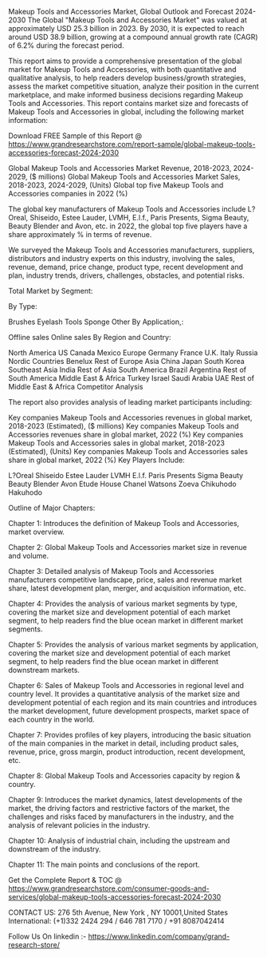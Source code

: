 Makeup Tools and Accessories Market, Global Outlook and Forecast 2024-2030
The Global "Makeup Tools and Accessories Market" was valued at approximately USD 25.3 billion in 2023. By 2030, it is expected to reach around USD 38.9 billion, growing at a compound annual growth rate (CAGR) of 6.2% during the forecast period.

This report aims to provide a comprehensive presentation of the global market for Makeup Tools and Accessories, with both quantitative and qualitative analysis, to help readers develop business/growth strategies, assess the market competitive situation, analyze their position in the current marketplace, and make informed business decisions regarding Makeup Tools and Accessories. This report contains market size and forecasts of Makeup Tools and Accessories in global, including the following market information:

Download FREE Sample of this Report @ https://www.grandresearchstore.com/report-sample/global-makeup-tools-accessories-forecast-2024-2030

Global Makeup Tools and Accessories Market Revenue, 2018-2023, 2024-2029, ($ millions)
Global Makeup Tools and Accessories Market Sales, 2018-2023, 2024-2029, (Units)
Global top five Makeup Tools and Accessories companies in 2022 (%)

The global key manufacturers of Makeup Tools and Accessories include L?Oreal, Shiseido, Estee Lauder, LVMH, E.l.f., Paris Presents, Sigma Beauty, Beauty Blender and Avon, etc. in 2022, the global top five players have a share approximately % in terms of revenue.

We surveyed the Makeup Tools and Accessories manufacturers, suppliers, distributors and industry experts on this industry, involving the sales, revenue, demand, price change, product type, recent development and plan, industry trends, drivers, challenges, obstacles, and potential risks.

Total Market by Segment:

By Type:

Brushes
Eyelash Tools
Sponge
Other
By Application,:

Offline sales
Online sales
By Region and Country:

North America
US
Canada
Mexico
Europe
Germany
France
U.K.
Italy
Russia
Nordic Countries
Benelux
Rest of Europe
Asia
China
Japan
South Korea
Southeast Asia
India
Rest of Asia
South America
Brazil
Argentina
Rest of South America
Middle East & Africa
Turkey
Israel
Saudi Arabia
UAE
Rest of Middle East & Africa
Competitor Analysis

The report also provides analysis of leading market participants including:

Key companies Makeup Tools and Accessories revenues in global market, 2018-2023 (Estimated), ($ millions)
Key companies Makeup Tools and Accessories revenues share in global market, 2022 (%)
Key companies Makeup Tools and Accessories sales in global market, 2018-2023 (Estimated), (Units)
Key companies Makeup Tools and Accessories sales share in global market, 2022 (%)
Key Players Include:

L?Oreal
Shiseido
Estee Lauder
LVMH
E.l.f.
Paris Presents
Sigma Beauty
Beauty Blender
Avon
Etude House
Chanel
Watsons
Zoeva
Chikuhodo
Hakuhodo

Outline of Major Chapters:

Chapter 1: Introduces the definition of Makeup Tools and Accessories, market overview.

Chapter 2: Global Makeup Tools and Accessories market size in revenue and volume.

Chapter 3: Detailed analysis of Makeup Tools and Accessories manufacturers competitive landscape, price, sales and revenue market share, latest development plan, merger, and acquisition information, etc.

Chapter 4: Provides the analysis of various market segments by type, covering the market size and development potential of each market segment, to help readers find the blue ocean market in different market segments.

Chapter 5: Provides the analysis of various market segments by application, covering the market size and development potential of each market segment, to help readers find the blue ocean market in different downstream markets.

Chapter 6: Sales of Makeup Tools and Accessories in regional level and country level. It provides a quantitative analysis of the market size and development potential of each region and its main countries and introduces the market development, future development prospects, market space of each country in the world.

Chapter 7: Provides profiles of key players, introducing the basic situation of the main companies in the market in detail, including product sales, revenue, price, gross margin, product introduction, recent development, etc.

Chapter 8: Global Makeup Tools and Accessories capacity by region & country.

Chapter 9: Introduces the market dynamics, latest developments of the market, the driving factors and restrictive factors of the market, the challenges and risks faced by manufacturers in the industry, and the analysis of relevant policies in the industry.

Chapter 10: Analysis of industrial chain, including the upstream and downstream of the industry.

Chapter 11: The main points and conclusions of the report.

Get the Complete Report & TOC @ https://www.grandresearchstore.com/consumer-goods-and-services/global-makeup-tools-accessories-forecast-2024-2030

CONTACT US:
276 5th Avenue, New York , NY 10001,United States
International: (+1)332 2424 294 / 646 781 7170 / +91 8087042414

Follow Us On linkedin :- https://www.linkedin.com/company/grand-research-store/
